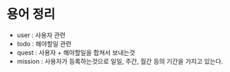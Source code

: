 # 용어 정리
- user : 사용자 관련
- todo : 해야할일 관련
- quest : 사용자 + 해야할일을 합쳐서 보내는것
- mission : 사용자가 등록하는것으로 일일, 주간, 월간 등의 기간을 가지고 있는다.
